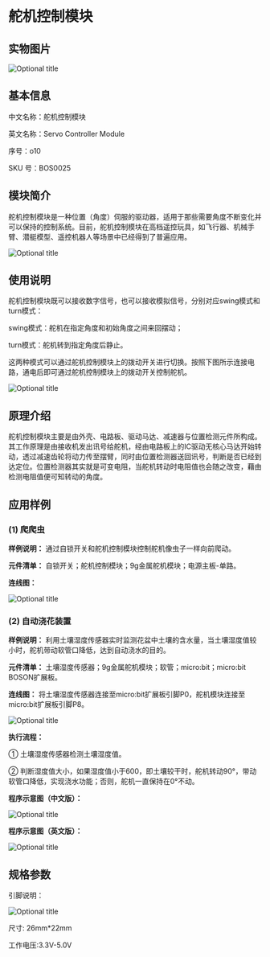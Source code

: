 # 舵机控制模块

## 实物图片

![Optional title](.gitbook/assets/boson-duo-ji-kong-zhi-mo-kuai-shi-wu-tu.jpg)

## 基本信息

中文名称：舵机控制模块

英文名称：Servo Controller Module

序号：o10

SKU 号：BOS0025

## 模块简介

舵机控制模块是一种位置（角度）伺服的驱动器，适用于那些需要角度不断变化并可以保持的控制系统。目前，舵机控制模块在高档遥控玩具，如飞行器、机械手臂、潜艇模型、遥控机器人等场景中已经得到了普遍应用。

![Optional title](.gitbook/assets/boson-duo-ji-kong-zhi-mo-kuai-shi-li.png)

## 使用说明

舵机控制模块既可以接收数字信号，也可以接收模拟信号，分别对应swing模式和turn模式：

swing模式：舵机在指定角度和初始角度之间来回摆动；

turn模式：舵机转到指定角度后静止。

这两种模式可以通过舵机控制模块上的拨动开关进行切换。按照下图所示连接电路，通电后即可通过舵机控制模块上的拨动开关控制舵机。

![Optional title](.gitbook/assets/boson-duo-ji-kong-zhi-mo-kuai-shi-yong-shuo-ming.png)

## 原理介绍

舵机控制模块主要是由外壳、电路板、驱动马达、减速器与位置检测元件所构成。其工作原理是由接收机发出讯号给舵机，经由电路板上的IC驱动无核心马达开始转动，透过减速齿轮将动力传至摆臂，同时由位置检测器送回讯号，判断是否已经到达定位。位置检测器其实就是可变电阻，当舵机转动时电阻值也会随之改变，藉由检测电阻值便可知转动的角度。

## 应用样例

### **\(1\) 爬爬虫**

**样例说明：** 通过自锁开关和舵机控制模块控制舵机像虫子一样向前爬动。

**元件清单：** 自锁开关；舵机控制模块；9g金属舵机模块；电源主板-单路。

**连线图：**

![Optional title](.gitbook/assets/boson-duo-ji-kong-zhi-mo-kuai-pa-pa-chong-lian-xian-tu.png)

### **\(2\) 自动浇花装置**

**样例说明：** 利用土壤湿度传感器实时监测花盆中土壤的含水量，当土壤湿度值较小时，舵机带动软管口降低，达到自动浇水的目的。

**元件清单：** 土壤湿度传感器；9g金属舵机模块；软管；micro:bit；micro:bit BOSON扩展板。

**连线图：** 将土壤湿度传感器连接至micro:bit扩展板引脚P0，舵机模块连接至micro:bit扩展板引脚P8。

![Optional title](.gitbook/assets/boson-duo-ji-kong-zhi-mo-kuai-zi-dong-jiao-hua-zhuang-zhi-lian-xian-tu.png)

**执行流程：**

① 土壤湿度传感器检测土壤湿度值。

② 判断湿度值大小，如果湿度值小于600，即土壤较干时，舵机转动90°，带动软管口降低，实现浇水功能；否则，舵机一直保持在0°不动。

**程序示意图（中文版）：**

![Optional title](.gitbook/assets/boson-duo-ji-kong-zhi-mo-kuai-zi-dong-jiao-hua-zhuang-zhi-cheng-xu-shi-yi-tu-zhong-wen-ban.png)

**程序示意图（英文版）：**

![Optional title](.gitbook/assets/boson-duo-ji-kong-zhi-mo-kuai-zi-dong-jiao-hua-zhuang-zhi-cheng-xu-shi-yi-tu-ying-wen-ban.png)

## 规格参数

引脚说明：

![Optional title](.gitbook/assets/boson-duo-ji-kong-zhi-mo-kuai-yin-jiao-shuo-ming.png)

尺寸: 26mm\*22mm

工作电压:3.3V-5.0V

